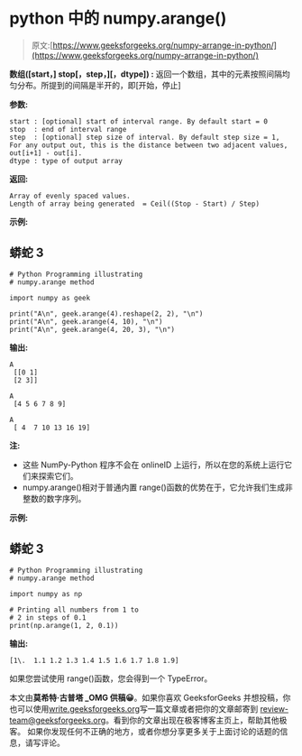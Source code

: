 # python 中的 numpy.arange()

> 原文:[https://www.geeksforgeeks.org/numpy-arrange-in-python/](https://www.geeksforgeeks.org/numpy-arrange-in-python/)

**数组([start，] stop[，step，][，dtype]) :** 返回一个数组，其中的元素按照间隔均匀分布。所提到的间隔是半开的，即[开始，停止]

**参数:**

```
start : [optional] start of interval range. By default start = 0
stop  : end of interval range
step  : [optional] step size of interval. By default step size = 1,  
For any output out, this is the distance between two adjacent values, out[i+1] - out[i]. 
dtype : type of output array
```

**返回:**

```
Array of evenly spaced values.
Length of array being generated  = Ceil((Stop - Start) / Step) 
```

**示例:**

## 蟒蛇 3

```
# Python Programming illustrating
# numpy.arange method

import numpy as geek

print("A\n", geek.arange(4).reshape(2, 2), "\n")
print("A\n", geek.arange(4, 10), "\n")
print("A\n", geek.arange(4, 20, 3), "\n")
```

**输出:**

```
A
 [[0 1]
 [2 3]]

A
 [4 5 6 7 8 9]

A
 [ 4  7 10 13 16 19]
```

**注:**

*   这些 NumPy-Python 程序不会在 onlineID 上运行，所以在您的系统上运行它们来探索它们。
*   numpy.arange()相对于普通内置 range()函数的优势在于，它允许我们生成非整数的数字序列。

**示例:**

## 蟒蛇 3

```
# Python Programming illustrating
# numpy.arange method

import numpy as np

# Printing all numbers from 1 to
# 2 in steps of 0.1
print(np.arange(1, 2, 0.1))
```

**输出:**

```
[1\.  1.1 1.2 1.3 1.4 1.5 1.6 1.7 1.8 1.9]
```

如果您尝试使用 range()函数，您会得到一个 TypeError。

本文由**莫希特·古普塔 _OMG 供稿😀**。如果你喜欢 GeeksforGeeks 并想投稿，你也可以使用[write.geeksforgeeks.org](https://write.geeksforgeeks.org)写一篇文章或者把你的文章邮寄到 review-team@geeksforgeeks.org。看到你的文章出现在极客博客主页上，帮助其他极客。
如果你发现任何不正确的地方，或者你想分享更多关于上面讨论的话题的信息，请写评论。